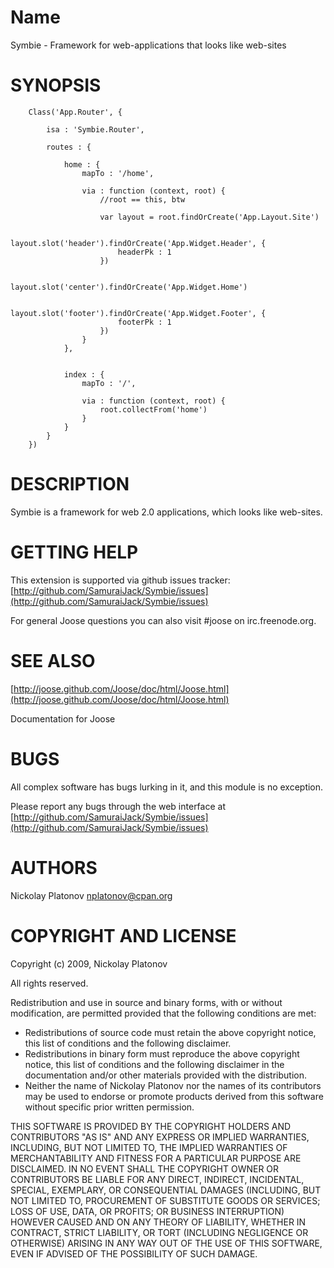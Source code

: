 Name
====

Symbie - Framework for web-applications that looks like web-sites


SYNOPSIS
========

        Class('App.Router', {
            
            isa : 'Symbie.Router',
            
            routes : {
                
                home : {
                    mapTo : '/home',
                    
                    via : function (context, root) {
                        //root == this, btw
                        
                        var layout = root.findOrCreate('App.Layout.Site')
                        
                        layout.slot('header').findOrCreate('App.Widget.Header', {
                            headerPk : 1
                        })
                        
                        layout.slot('center').findOrCreate('App.Widget.Home')
                        
                        layout.slot('footer').findOrCreate('App.Widget.Footer', {
                            footerPk : 1
                        })
                    } 
                },
                
                
                index : {
                    mapTo : '/',
                    
                    via : function (context, root) {
                        root.collectFrom('home')
                    }
                }
            }
        })


DESCRIPTION
===========

Symbie is a framework for web 2.0 applications, which looks like web-sites.
 


GETTING HELP
============

This extension is supported via github issues tracker: [http://github.com/SamuraiJack/Symbie/issues](http://github.com/SamuraiJack/Symbie/issues)

For general Joose questions you can also visit #joose on irc.freenode.org. 


SEE ALSO
========

[http://joose.github.com/Joose/doc/html/Joose.html](http://joose.github.com/Joose/doc/html/Joose.html)

Documentation for Joose


BUGS
====

All complex software has bugs lurking in it, and this module is no exception.

Please report any bugs through the web interface at [http://github.com/SamuraiJack/Symbie/issues](http://github.com/SamuraiJack/Symbie/issues)



AUTHORS
=======

Nickolay Platonov [nplatonov@cpan.org](mailto:nplatonov@cpan.org)



COPYRIGHT AND LICENSE
=====================

Copyright (c) 2009, Nickolay Platonov

All rights reserved.

Redistribution and use in source and binary forms, with or without modification, are permitted provided that the following conditions are met:

* Redistributions of source code must retain the above copyright notice, this list of conditions and the following disclaimer.
* Redistributions in binary form must reproduce the above copyright notice, this list of conditions and the following disclaimer in the documentation and/or other materials provided with the distribution.
* Neither the name of Nickolay Platonov nor the names of its contributors may be used to endorse or promote products derived from this software without specific prior written permission. 

THIS SOFTWARE IS PROVIDED BY THE COPYRIGHT HOLDERS AND CONTRIBUTORS "AS IS" AND ANY EXPRESS OR IMPLIED WARRANTIES, INCLUDING, BUT NOT LIMITED TO, THE IMPLIED WARRANTIES OF MERCHANTABILITY AND FITNESS FOR A PARTICULAR PURPOSE ARE DISCLAIMED. IN NO EVENT SHALL THE COPYRIGHT OWNER OR CONTRIBUTORS BE LIABLE FOR ANY DIRECT, INDIRECT, INCIDENTAL, SPECIAL, EXEMPLARY, OR CONSEQUENTIAL DAMAGES (INCLUDING, BUT NOT LIMITED TO, PROCUREMENT OF SUBSTITUTE GOODS OR SERVICES; LOSS OF USE, DATA, OR PROFITS; OR BUSINESS INTERRUPTION) HOWEVER CAUSED AND ON ANY THEORY OF LIABILITY, WHETHER IN CONTRACT, STRICT LIABILITY, OR TORT (INCLUDING NEGLIGENCE OR OTHERWISE) ARISING IN ANY WAY OUT OF THE USE OF THIS SOFTWARE, EVEN IF ADVISED OF THE POSSIBILITY OF SUCH DAMAGE. 
